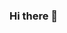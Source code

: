 ### Hi there 👋

<!--
**ArovincyJenifer/ArovincyJenifer** is a ✨ _special_ ✨ repository because its `README.md` (this file) appears on your GitHub profile.

Here are some ideas to get you started:

- 🔭 I’m currently working as Project Lead at HCL Technologies
- 🌱 I’m currently learning DataScience Course at GUVI
- 👯 I’m looking to collaborate on top companies to explore the DataScience Field
- 💬 Ask me about Python,MySQL,EDA process
- 📫 How to reach me: Phone: +91 9962983702 and Email id is arovincyjenifer@gmail.com
- 😄 Pronouns: Arovincy Jenifer

-->
